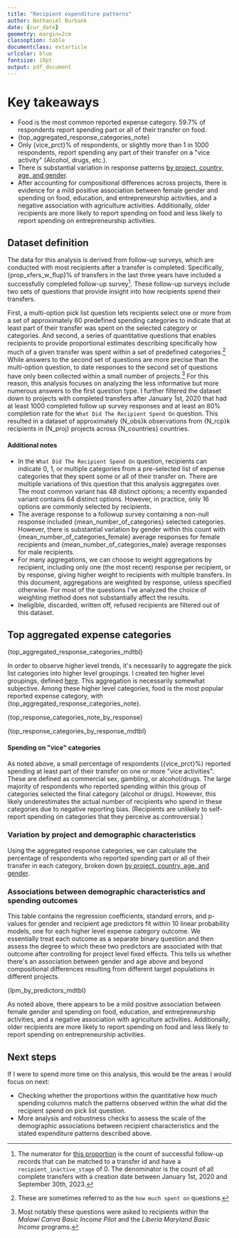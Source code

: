 ```yaml
---
title: "Recipient expenditure patterns"
author: Nathaniel Burbank
date: {cur_date} 
geometry: margin=2cm
classoption: table
documentclass: extarticle
urlcolor: blue
fontsize: 10pt
output: pdf_document
---
```




# Key takeaways  

- Food is the most common reported expense category. 59.7% of respondents report spending part or all of their transfer on food.
- {top_aggregated_response_categories_note}
- Only {vice_prct}% of respondents, or slightly more than 1 in 1000 respondents, report spending any part of their transfer on a "vice activity" (Alcohol, drugs, etc.). 
- There is substantial variation in response patterns [by project, country, age, and gender](https://docs.google.com/spreadsheets/d/1PuFqGpOftwJiY92f6HUSA-15MTaYTjHdsF1J_lvc0sU/edit?usp=sharing).
- After accounting for compositional differences across projects, there is evidence for a mild positive association between female gender and spending on food, education, and entrepreneurship activities, and a negative association with agriculture activities. Additionally, older recipients are more likely to report spending on food and less likely to report spending on entrepreneurship activities.

## Dataset definition 


The data for this analysis is derived from follow-up surveys, which are conducted with most recipients after a transfer is completed. Specifically, {prop_xfers_w_flup}% of transfers in the last three years have included a successfully completed follow-up survey[^4]. These follow-up surveys include two sets of questions that provide insight into how recipients spend their transfers. 

First, a multi-option pick list question lets recipients select one or more from a set of approximately 60 predefined spending categories to indicate that at least part of their transfer was spent on the selected category or categories. And second, a series of quantitative questions that enables recipients to provide proportional estimates describing specifically how much of a given transfer was spent within a set of predefined categories.[^2] While answers to the second set of questions are more precise than the multi-option question, to date responses to the second set of questions have only been collected within a small number of projects.[^3] For this reason, this analysis focuses on analyzing the less informative but more numerous answers to the first question type. I further filtered the dataset down to projects with completed transfers after January 1st, 2020 that had at least 1000 completed follow up survey responses and at least an 80% completion rate for the `What Did The Recipient Spend On` question. This resulted in a dataset of approximately {N_obs}k observations from {N_rcp}k recipients in {N_proj} projects across {N_countries} countries.

####  Additional notes 
- In the `What Did The Recipient Spend On` question, recipients can indicate 0, 1, or multiple categories from a pre-selected list of expense categories that they spent some or all of their transfer on. There are multiple variations of this question that this analysis aggregates over. The most common variant has 48 distinct options; a recently expanded variant contains 64 distinct options. However, in practice, only 16 options are commonly selected by recipients. 
- The average response to a followup survey containing a non-null response included  {mean_number_of_categories} selected categories. However, there is substantial variation by gender within this count with {mean_number_of_categories_female}  average responses for female recipients and {mean_number_of_categories_male} average responses for male recipients.
- For many aggregations, we can choose to weight aggregations by recipient, including only one (the most recent) response per recipient, or by response, giving higher weight to recipients with multiple transfers. In this document, aggregations are weighted by response, unless specified otherwise. For most of the questions I've analyzed the choice of weighting method does not substantially affect the results.
- Ineligible, discarded, written off, refused recipients are filtered out of this dataset.

[^4]: The numerator for [this proportion](https://github.com/nburbank-givedirectly/xfer-followup/blob/main/queries/prop_xfers_w_flup.sql) is the count of successful follow-up records that can be matched to a transfer id and have a `recipient_inactive_stage` of 0. The denominator is the count of all complete transfers with a creation date between January 1st, 2020 and September 30th, 2023.
[^1]: In Field Salesforce, this is the `What Did The Recipient Spend On` [question](https://givedirectly-field.my.salesforce.com/00N0b00000BuyeP?appLayout=setup&entityId=01I0b000001NFO0&noS1Redirect=true) within the Followup Object and the `Spending_Categories` [question](https://givedirectly-field.lightning.force.com/lightning/setup/ObjectManager/01I5a0000017dHL/FieldsAndRelationships/00N5a00000CsZNr/view) within the research object.
[^2]:These are sometimes referred to as the `how much spent on` questions. 
[^3]: Most notably these questions were asked to recipients within the _Malawi Canva Basic Income Pilot_ and the _Liberia Maryland Basic Income_ programs.  

## Top aggregated expense categories


{top_aggregated_response_categories_mdtbl}

In order to observe higher level trends, it's necessarily to aggregate the pick list categories into higher level groupings.  I created ten higher level groupings, defined [here](https://github.com/nburbank-givedirectly/xfer-followup/blob/22fac762e351be90505d6100118df603485aeec9/src/mappings.py#L337). This aggregation is necessarily somewhat subjective. Among these higher level categories, food is the most popular reported expense category, with {top_aggregated_response_categories_note}. 

{top_response_categories_note_by_response}

{top_response_categories_by_response_mdtbl}

#### Spending on "vice" categories   

As noted above, a small percentage of respondents ({vice_prct}%) reported spending at least part of their transfer on one or more "vice activities". These are defined as commercial sex, gambling, or alcohol/drugs. The large majority of respondents who reported spending within this group of categories selected the final category (alcohol or drugs). However, this likely underestimates the actual number of recipients who spend in these categories due to negative reporting bias. (Recipients are unlikely to self-report spending on categories that they perceive as controversial.)

### Variation by project and demographic characteristics

Using the aggregated response categories, we can calculate the percentage of respondents who reported spending part or all of their transfer in each category, broken down [by project, country, age, and gender](https://docs.google.com/spreadsheets/d/1PuFqGpOftwJiY92f6HUSA-15MTaYTjHdsF1J_lvc0sU/edit?usp=sharing).  

### Associations between demographic characteristics and spending outcomes 

This table contains the regression coefficients, standard errors, and p-values for gender and recipient age predictors fit within 10 linear probability models, one for each higher level expense category outcome. We essentially treat each outcome as a separate binary question and then assess the degree to which these two predictors are associated with that outcome after controlling for project level fixed effects. This tells us whether there's an association between gender and age above and beyond compositional differences resulting from different target populations in different projects. 

{lpm_by_predictors_mdtbl}

As noted above, there appears to be a mild positive association between female gender and spending on food, education, and entrepreneurship activities, and a negative association with agriculture activities. Additionally, older recipients are more likely to report spending on food and less likely to report spending on entrepreneurship activities.

## Next steps 

If I were to spend more time on this analysis, this would be the areas I would focus on next: 

- Checking whether the proportions within the quantitative how much spending columns match the patterns observed within the what did the recipient spend on pick list question.
- More analysis and robustness checks to assess the scale of the demographic associations between recipient characteristics and the stated expenditure patterns described above.

